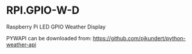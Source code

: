 # RPI.GPIO-W-D
Raspberry Pi LED GPIO Weather Display

PYWAPI can be downloaded from: https://github.com/pjkundert/python-weather-api
